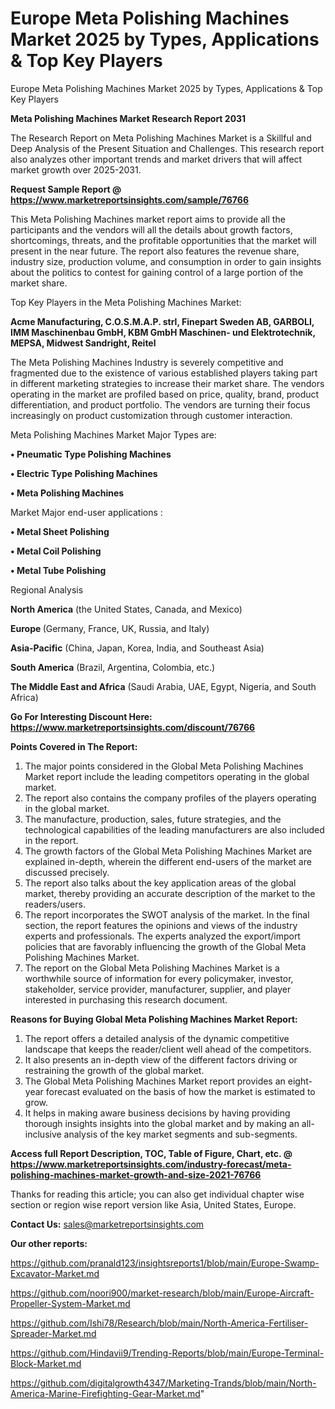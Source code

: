 # Europe Meta Polishing Machines Market 2025 by Types, Applications & Top Key Players
Europe Meta Polishing Machines Market 2025 by Types, Applications & Top Key Players

<strong>Meta Polishing Machines Market Research Report 2031</strong>

The Research Report on Meta Polishing Machines Market is a Skillful and Deep Analysis of the Present Situation and Challenges. This research report also analyzes other important trends and market drivers that will affect market growth over 2025-2031.

<strong>Request Sample Report @ <a href=https://www.marketreportsinsights.com/sample/76766>https://www.marketreportsinsights.com/sample/76766</a></strong>

This Meta Polishing Machines market report aims to provide all the participants and the vendors will all the details about growth factors, shortcomings, threats, and the profitable opportunities that the market will present in the near future. The report also features the revenue share, industry size, production volume, and consumption in order to gain insights about the politics to contest for gaining control of a large portion of the market share.

Top Key Players in the Meta Polishing Machines Market:

<strong>Acme Manufacturing, C.O.S.M.A.P. strl, Finepart Sweden AB, GARBOLI, IMM Maschinenbau GmbH, KBM GmbH Maschinen- und Elektrotechnik, MEPSA, Midwest Sandright, Reitel</strong>

The Meta Polishing Machines Industry is severely competitive and fragmented due to the existence of various established players taking part in different marketing strategies to increase their market share. The vendors operating in the market are profiled based on price, quality, brand, product differentiation, and product portfolio. The vendors are turning their focus increasingly on product customization through customer interaction.

Meta Polishing Machines Market Major Types are:

<strong>• Pneumatic Type Polishing Machines

• Electric Type Polishing Machines

• Meta Polishing Machines</strong>

Market Major end-user applications :

<strong>• Metal Sheet Polishing

• Metal Coil Polishing

• Metal Tube Polishing</strong>

Regional Analysis

</u><strong><b>North America</b></strong> (the United States, Canada, and Mexico)

<strong><b>Europe </b></strong>(Germany, France, UK, Russia, and Italy)

<strong><b>Asia-Pacific</b></strong> (China, Japan, Korea, India, and Southeast Asia)

<strong><b>South America</b></strong> (Brazil, Argentina, Colombia, etc.)

<strong><b>The Middle East and Africa</b></strong> (Saudi Arabia, UAE, Egypt, Nigeria, and South Africa)

<strong>Go For Interesting Discount Here: <a href=https://www.marketreportsinsights.com/discount/76766>https://www.marketreportsinsights.com/discount/76766</a></strong>

<strong>Points Covered in The Report:</strong>
<ol>
  <li>The major points considered in the Global Meta Polishing Machines Market report include the leading competitors operating in the global market.</li>
  <li>The report also contains the company profiles of the players operating in the global market.</li>
  <li>The manufacture, production, sales, future strategies, and the technological capabilities of the leading manufacturers are also included in the report.</li>
  <li>The growth factors of the Global Meta Polishing Machines Market are explained in-depth, wherein the different end-users of the market are discussed precisely.</li>
  <li>The report also talks about the key application areas of the global market, thereby providing an accurate description of the market to the readers/users.</li>
  <li>The report incorporates the SWOT analysis of the market. In the final section, the report features the opinions and views of the industry experts and professionals. The experts analyzed the export/import policies that are favorably influencing the growth of the Global Meta Polishing Machines Market.</li>
  <li>The report on the Global Meta Polishing Machines Market is a worthwhile source of information for every policymaker, investor, stakeholder, service provider, manufacturer, supplier, and player interested in purchasing this research document.</li>
</ol>
<strong>Reasons for Buying Global Meta Polishing Machines Market Report:</strong>

<ol>
  <li>The report offers a detailed analysis of the dynamic competitive landscape that keeps the reader/client well ahead of the competitors.</li>
  <li>It also presents an in-depth view of the different factors driving or restraining the growth of the global market.</li>
  <li>The Global Meta Polishing Machines Market report provides an eight-year forecast evaluated on the basis of how the market is estimated to grow.</li>
  <li>It helps in making aware business decisions by having providing thorough insights insights into the global market and by making an all-inclusive analysis of the key market segments and sub-segments.</li>
</ol>
<strong>Access full Report Description, TOC, Table of Figure, Chart, etc. @ <a href=https://www.marketreportsinsights.com/industry-forecast/meta-polishing-machines-market-growth-and-size-2021-76766>https://www.marketreportsinsights.com/industry-forecast/meta-polishing-machines-market-growth-and-size-2021-76766</a></strong>


Thanks for reading this article; you can also get individual chapter wise section or region wise report version like Asia, United States, Europe.

<strong>Contact Us:</strong>
sales@marketreportsinsights.com

<strong>Our other reports:</strong>

<a href=https://github.com/pranald123/insightsreports1/blob/main/Europe-Swamp-Excavator-Market.md>https://github.com/pranald123/insightsreports1/blob/main/Europe-Swamp-Excavator-Market.md</a>

<a href=https://github.com/noori900/market-research/blob/main/Europe-Aircraft-Propeller-System-Market.md>https://github.com/noori900/market-research/blob/main/Europe-Aircraft-Propeller-System-Market.md</a>

<a href=https://github.com/Ishi78/Research/blob/main/North-America-Fertiliser-Spreader-Market.md>https://github.com/Ishi78/Research/blob/main/North-America-Fertiliser-Spreader-Market.md</a>

<a href=https://github.com/Hindavii9/Trending-Reports/blob/main/Europe-Terminal-Block-Market.md>https://github.com/Hindavii9/Trending-Reports/blob/main/Europe-Terminal-Block-Market.md</a>

<a href=https://github.com/digitalgrowth4347/Marketing-Trands/blob/main/North-America-Marine-Firefighting-Gear-Market.md>https://github.com/digitalgrowth4347/Marketing-Trands/blob/main/North-America-Marine-Firefighting-Gear-Market.md</a>"
